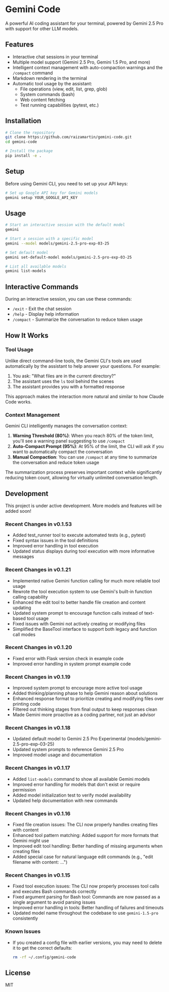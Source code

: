 # Gemini Code

A powerful AI coding assistant for your terminal, powered by Gemini 2.5 Pro with support for other LLM models.

## Features

- Interactive chat sessions in your terminal
- Multiple model support (Gemini 2.5 Pro, Gemini 1.5 Pro, and more)
- Intelligent context management with auto-compaction warnings and the `/compact` command
- Markdown rendering in the terminal
- Automatic tool usage by the assistant:
  - File operations (view, edit, list, grep, glob)
  - System commands (bash)
  - Web content fetching
  - Test running capabilities (pytest, etc.)

## Installation

```bash
# Clone the repository
git clone https://github.com/raizamartin/gemini-code.git
cd gemini-code

# Install the package
pip install -e .
```

## Setup

Before using Gemini CLI, you need to set up your API keys:

```bash
# Set up Google API key for Gemini models
gemini setup YOUR_GOOGLE_API_KEY
```

## Usage

```bash
# Start an interactive session with the default model
gemini

# Start a session with a specific model
gemini --model models/gemini-2.5-pro-exp-03-25

# Set default model
gemini set-default-model models/gemini-2.5-pro-exp-03-25

# List all available models
gemini list-models
```

## Interactive Commands

During an interactive session, you can use these commands:

- `/exit` - Exit the chat session
- `/help` - Display help information
- `/compact` - Summarize the conversation to reduce token usage

## How It Works

### Tool Usage

Unlike direct command-line tools, the Gemini CLI's tools are used automatically by the assistant to help answer your questions. For example:

1. You ask: "What files are in the current directory?"
2. The assistant uses the `ls` tool behind the scenes
3. The assistant provides you with a formatted response

This approach makes the interaction more natural and similar to how Claude Code works.

### Context Management

Gemini CLI intelligently manages the conversation context:

1. **Warning Threshold (80%)**: When you reach 80% of the token limit, you'll see a warning panel suggesting to use `/compact`
2. **Auto-Compact Prompt (95%)**: At 95% of the limit, the CLI will ask if you want to automatically compact the conversation
3. **Manual Compaction**: You can use `/compact` at any time to summarize the conversation and reduce token usage

The summarization process preserves important context while significantly reducing token count, allowing for virtually unlimited conversation length.

## Development

This project is under active development. More models and features will be added soon!

### Recent Changes in v0.1.53

- Added test_runner tool to execute automated tests (e.g., pytest)
- Fixed syntax issues in the tool definitions
- Improved error handling in tool execution
- Updated status displays during tool execution with more informative messages

### Recent Changes in v0.1.21

- Implemented native Gemini function calling for much more reliable tool usage
- Rewrote the tool execution system to use Gemini's built-in function calling capability
- Enhanced the edit tool to better handle file creation and content updating
- Updated system prompt to encourage function calls instead of text-based tool usage
- Fixed issues with Gemini not actively creating or modifying files
- Simplified the BaseTool interface to support both legacy and function call modes

### Recent Changes in v0.1.20

- Fixed error with Flask version check in example code
- Improved error handling in system prompt example code

### Recent Changes in v0.1.19

- Improved system prompt to encourage more active tool usage
- Added thinking/planning phase to help Gemini reason about solutions
- Enhanced response format to prioritize creating and modifying files over printing code
- Filtered out thinking stages from final output to keep responses clean
- Made Gemini more proactive as a coding partner, not just an advisor

### Recent Changes in v0.1.18

- Updated default model to Gemini 2.5 Pro Experimental (models/gemini-2.5-pro-exp-03-25)
- Updated system prompts to reference Gemini 2.5 Pro
- Improved model usage and documentation

### Recent Changes in v0.1.17

- Added `list-models` command to show all available Gemini models
- Improved error handling for models that don't exist or require permission
- Added model initialization test to verify model availability
- Updated help documentation with new commands

### Recent Changes in v0.1.16

- Fixed file creation issues: The CLI now properly handles creating files with content
- Enhanced tool pattern matching: Added support for more formats that Gemini might use
- Improved edit tool handling: Better handling of missing arguments when creating files
- Added special case for natural language edit commands (e.g., "edit filename with content: ...")

### Recent Changes in v0.1.15

- Fixed tool execution issues: The CLI now properly processes tool calls and executes Bash commands correctly
- Fixed argument parsing for Bash tool: Commands are now passed as a single argument to avoid parsing issues
- Improved error handling in tools: Better handling of failures and timeouts
- Updated model name throughout the codebase to use `gemini-1.5-pro` consistently

### Known Issues

- If you created a config file with earlier versions, you may need to delete it to get the correct defaults:
  ```bash
  rm -rf ~/.config/gemini-code
  ```

## License

MIT